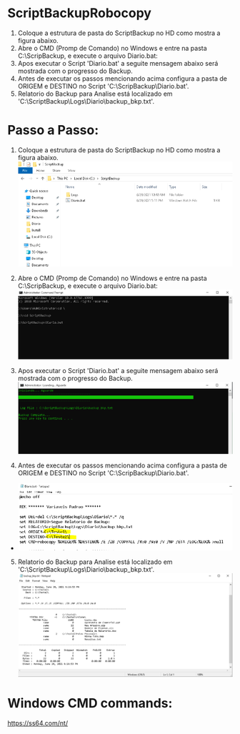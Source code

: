 # ScriptBackupRobocopy

1. Coloque a estrutura de pasta do ScriptBackup no HD como mostra a figura abaixo.
2. Abre o CMD (Promp de Comando) no Windows e entre na pasta C:\ScripBackup, e execute o arquivo Diario.bat:
3. Apos executar o Script 'Diario.bat' a seguite mensagem abaixo será mostrada com o progresso do Backup.
4. Antes de executar os passos mencionando acima configura a pasta de ORIGEM e DESTINO no Script 'C:\ScripBackup\Diario.bat'.
5. Relatorio do Backup para Analise está localizado em 'C:\ScriptBackup\Logs\Diario\backup_bkp.txt'.

# Passo a Passo:

1. Coloque a estrutura de pasta do ScriptBackup no HD como mostra a figura abaixo.
![Screenshot](Screenshot01.PNG)

2. Abre o CMD (Promp de Comando) no Windows e entre na pasta C:\ScripBackup, e execute o arquivo Diario.bat:
![Screenshot](Screenshot02.PNG)

3. Apos executar o Script 'Diario.bat' a seguite mensagem abaixo será mostrada com o progresso do Backup.
![Screenshot](Screenshot03.PNG)

4. Antes de executar os passos mencionando acima configura a pasta de ORIGEM e DESTINO no Script 'C:\ScripBackup\Diario.bat'.
- ![Screenshot](Screenshot04.PNG)

5. Relatorio do Backup para Analise está localizado em 'C:\ScriptBackup\Logs\Diario\backup_bkp.txt'.
![Screenshot](Screenshot05.PNG)

# Windows CMD commands:

https://ss64.com/nt/
